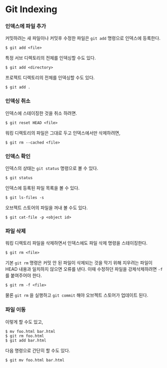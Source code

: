 # Git Indexing


### 인덱스에 파일 추가

커밋하려는 새 파일이나 커밋후 수정한 파일은 `git add` 명령으로 인덱스에 등록한다.

	$ git add <file>

특정 서브 디렉토리의 전체를 인덱싱할 수도 있다.

	$ git add <directory>

프로젝트 디렉토리의 전체를 인덱싱할 수도 있다.

	$ git add .


### 인덱싱 취소

인덱스에 스테이징한 것을 취소 하려면.

	$ git reset HEAD <file>

워킹 디렉토리의 파일은 그대로 두고 인덱스에서만 삭제하려면, 

	$ git rm --cached <file>
	 

### 인덱스 확인

인덱스의 상태는 `git status` 명령으로 볼 수 있다.

	$ git status

인덱스에 등록된 파일 목록을 볼 수 있다.

	$ git ls-files -s

오브젝트 스토어의 파일을 꺼내 볼 수도 있다.

	$ git cat-file -p <object id>


### 파일 삭제

워킹 디렉토리 파일을 삭제하면서 인덱스에도 파일 삭제 명령을 스테이징한다.

	$ git rm <file>

기본 `git rm` 명령은 커밋 안 된 파일이 삭제되는 것을 막기 위해
지우려는 파일이 HEAD 내용과 일치하지 않으면 오류를 낸다.
이때 수정하던 파일을 강제삭제하려면 `-f` 를 붙여주어야 한다.

	$ git rm -f <file>

물론 `git rm` 을 실행하고 `git commit` 해야 오브젝트 스토어가 업데이트 된다.


### 파일 이동

이렇게 할 수도 있고,

	$ mv foo.html bar.html
	$ git rm foo.html
	$ git add bar.html

다음 명령으로 간단히 할 수도 있다.

	$ git mv foo.html bar.html

